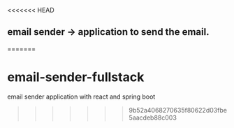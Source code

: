 <<<<<<< HEAD
## email sender -> application to send the email.
=======
# email-sender-fullstack
email sender application with react and spring boot
>>>>>>> 9b52a4068270635f80622d03fbe5aacdeb88c003
